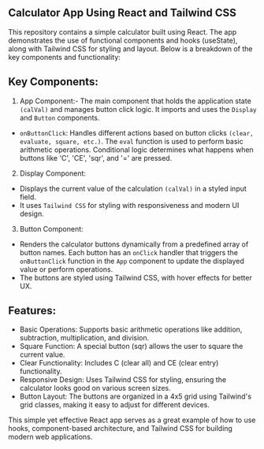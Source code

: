 ## Calculator App Using React and Tailwind CSS
This repository contains a simple calculator built using React. The app demonstrates the use of functional components and hooks (useState), along with Tailwind CSS for styling and layout. Below is a breakdown of the key components and functionality:
## Key Components:
1. App Component:- The main component that holds the application state `(calVal)` and manages button click logic. It imports and uses the `Display` and `Button` components.

* `onButtonClick`: Handles different actions based on button clicks `(clear, evaluate, square, etc.)`. The `eval` function is used to perform basic arithmetic operations.
Conditional logic determines what happens when buttons like 'C', 'CE', 'sqr', and '=' are pressed.
2. Display Component:

* Displays the current value of the calculation `(calVal)` in a styled input field.
* It uses `Tailwind CSS` for styling with responsiveness and modern UI design.
3. Button Component:
* Renders the calculator buttons dynamically from a predefined array of button names.
Each button has an `onClick` handler that triggers the `onButtonClick` function in the `App` component to update the displayed value or perform operations.
* The buttons are styled using Tailwind CSS, with hover effects for better UX.
## Features:
* Basic Operations: Supports basic arithmetic operations like addition, subtraction, multiplication, and division.
* Square Function: A special button (sqr) allows the user to square the current value.
* Clear Functionality: Includes C (clear all) and CE (clear entry) functionality.
* Responsive Design: Uses Tailwind CSS for styling, ensuring the calculator looks good on various screen sizes.
* Button Layout: The buttons are organized in a 4x5 grid using Tailwind's grid classes, making it easy to adjust for different devices.

This simple yet effective React app serves as a great example of how to use hooks, component-based architecture, and Tailwind CSS for building modern web applications.
